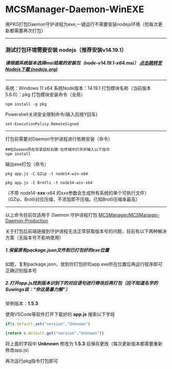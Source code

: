 # MCSManager-Daemon-WinEXE

用PKG打包Daemon守护进程为exe,一键运行不需要安装nodejs环境（但每次更新都需要再次打包）

------

### 测试打包环境需要安装 nodejs（推荐安装v14.19.1）

##### 请根据系统版本选择msi结尾的安装包（node-v14.19.1-x64.msi） [点击跳转至Nodejs下载 (nodejs.org)](https://nodejs.org/download/release/v14.19.1/)

------

系统：Windows 11 x64
系统Node版本：14.19.1
打包模块名称（当前版本5.6.0）：pkg
打包模块安装命令（全局）

```shell
npm install -g pkg
```

Powershell关闭安全限制命令(输入后按Y回车)

```shell
set-ExecutionPolicy RemoteSigned
```

------

打包前需要对Daemon守护进程进行依赖安装（命令）

```shell
##在Daemon所在目录鼠标右键-在终端中打开并输入以下指令
npm install
```

输出exe打包（命令）

```shell
pkg app.js -C GZip -t node14-win-x64
```

```shell
pkg app.js -C Brotli -t node14-win-x64
```

（不带 node14-**xxx**-x64 的xxx参数会生成所有系统的单个可执行文件）
（GZip、Brotli对应压缩，不添加即不压缩。已知Brotli压缩率最高）

------

以上命令目前仅适用于 Daemon 守护进程打包 [MCSManager/MCSManager-Daemon-Production](https://github.com/MCSManager/MCSManager-Daemon-Production)

关于打包后前端链接到守护进程无法正常获取版本号的问题，目前有以下两种解决方案（无版本号不影响使用）

##### 1.保留原有package.json文件到已打包好的exe位置

如题，复制package.json，放到你打包好的app.exe所在位置后再运行程序即可正确识别版本号

##### 2.打开app.js找到版本识别下的对应语句进行修改后再打包（应不知道名字的Suwings说：“你这是暴力解”）

举例版本：**1.5.3**

使用VSCode等软件打开下载好的 **app.js** 搜索以下字段

```js
if(c.default.set("version","Unknown")
```

```js
{return c.default.get("version","Unknown")}
```

将上面的字段中 **Unknown** 修改为 **1.5.3** 后保存更改（每次更新版本都需要重新修改app.js）

再次运行pkg指令打包即可
